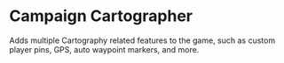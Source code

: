 # Campaign Cartographer

Adds multiple Cartography related features to the game, such as custom player pins, GPS, auto waypoint markers, and more.